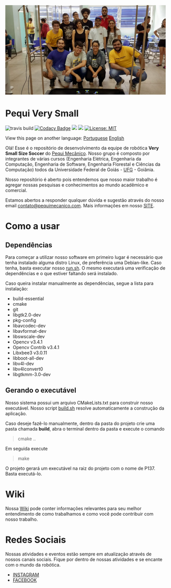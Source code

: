 ![](https://github.com/PEQUI-MEC/VSSS-INF/blob/master/docs/images/p137_team.png)

# Pequi Very Small
 ![travis build](https://img.shields.io/travis/PEQUI-MEC/VSSS-INF/master.svg) [![Codacy Badge](https://api.codacy.com/project/badge/Grade/390869ad71524efd9f25f56036775963)](https://www.codacy.com/app/rafaelfgjardim/VSSS-INF?utm_source=github.com&amp;utm_medium=referral&amp;utm_content=PEQUI-MEC/VSSS-INF&amp;utm_campaign=Badge_Grade) ![](https://img.shields.io/github/stars/PEQUI-MEC/VSSS-INF.svg) ![](https://img.shields.io/github/contributors/PEQUI-MEC/VSSS-INF.svg) [![License: MIT](https://img.shields.io/badge/License-MIT-yellow.svg)](https://github.com/PEQUI-MEC/VSSS-INF/blob/master/docs/LICENSE)

View this page on another language: [Portuguese](https://github.com/PEQUI-MEC/VSSS-INF) [English](https://github.com/PEQUI-MEC/VSSS-INF/blob/master/docs/README.en.md)

Olá! Esse é o repositório de desenvolvimento da equipe de robótica **Very Small Size Soccer** do [Pequi Mecânico](https://www.facebook.com/NucleoPMec/). Nosso grupo é composto por integrantes de várias cursos (Engenharia Elétrica, Engenharia da Computação, Engenharia de Software, Engenharia Florestal e Ciências da Computação) todos da Universidade Federal de Goiás - [UFG](https://www.ufg.br/) - Goiânia.

Nosso repositório é aberto pois entendemos que nosso maior trabalho é agregar nossas pesquisas e conhecimentos ao mundo acadêmico e comercial.

Estamos abertos a responder qualquer dúvida e sugestão através do nosso email contato@pequimecanico.com. Mais informações em nosso [SITE](https://pequimecanico.com/).

# Como a usar


## Dependências

Para começar a utilizar nosso software em primeiro lugar é necessário que tenha instalado alguma distro Linux, de preferência uma Debian-like. Caso tenha, basta executar nosso [run.sh](https://github.com/PEQUI-MEC/VSSS-INF/blob/master/run.sh). O mesmo executará uma verificação de dependências e o que estiver faltando será instalado.

Caso queira instalar manualmente as dependências, segue a lista para instalação:

 - build-essential
 - cmake
 - git
 - libgtk2.0-dev
 - pkg-config
 - libavcodec-dev
 - libavformat-dev
 - libswscale-dev
 - Opencv v3.4.1
 - Opencv Contrib v3.4.1
 - Libxbee3 v3.0.11
 - libboot-all-dev
 - libv4l-dev
 - libv4lconvert0
 - libgtkmm-3.0-dev

## Gerando o executável

Nosso sistema possui um arquivo CMakeLists.txt para construir nosso executável. Nosso script  [build.sh](https://github.com/PEQUI-MEC/VSSS-INF/blob/master/build.sh) resolve automaticamente a construção da aplicação.

Caso deseje fazê-lo manualmente, dentro da pasta do projeto crie uma pasta chamada **build**, abra o terminal dentro da pasta e execute o comando 

>cmake ..

Em seguida execute 

>make

O projeto gerará um executável na raiz do projeto com o nome de P137. Basta executá-lo.

# Wiki

Nossa [Wiki](https://github.com/PEQUI-MEC/VSSS-INF/wiki) pode conter informações relevantes para seu melhor entendimento de como trabalhamos e como você pode contribuir com nosso trabalho.

# Redes Sociais

Nossas atividades e eventos estão sempre em atualização através de nossos canais sociais. Fique por dentro de nossas atividades e se encante com o mundo da robótica.

- [INSTAGRAM](https://www.instagram.com/pequimecanico/)
- [FACEBOOK](https://www.facebook.com/NucleoPMec)
